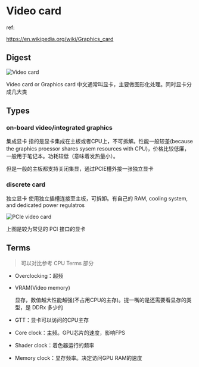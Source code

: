 # Video card

ref:

https://en.wikipedia.org/wiki/Graphics_card

## Digest

![Video card](https://www.computerhope.com/cdn/video-card.jpg)

Video card or Graphics card 中文通常叫显卡，主要做图形化处理。同时显卡分成几大类

## Types

### on-board video/integrated graphics

集成显卡 指的是显卡集成在主板或者CPU上，不可拆解。性能一般较差(because the graphics proessor shares sysem resources with CPU)，价格比较低廉，一般用于笔记本。功耗较低（意味着发热量小）。

但是一般的主板都支持关闭集显，通过PCIE槽外接一张独立显卡

### discrete card

独立显卡 使用独立插槽连接至主板，可拆卸。有自己的 RAM, cooling system, and dedicated power regulatros

![PCIe video card](https://www.computerhope.com/issues/pictures/pcie-video-card.png)

上图是较为常见的 PCI 接口的显卡

## Terms

> 可以对比参考 CPU Terms 部分

- Overclocking：超频

- VRAM(Video memory)

  显存，数值越大性能越强(不占用CPU的主存)。提一嘴的是还需要看显存的类型，是 DDRx 多少的

- GTT：显卡可以访问的CPU主存

- Core clock：主频。GPU芯片的速度，影响FPS

- Shader clock：着色器运行的频率

- Memory clock：显存频率。决定访问GPU RAM的速度